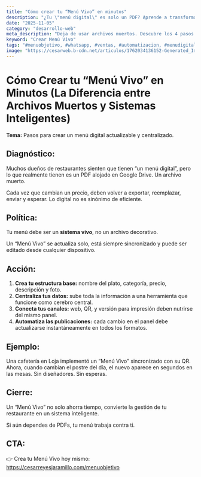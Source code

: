 ```yaml
---
title: "Cómo crear tu “Menú Vivo” en minutos"
description: "¿Tu \"menú digital\" es solo un PDF? Aprende a transformarlo en un \"Menú Vivo\": un sistema inteligente, centralizado y sincronizado que se actualiza en segundos desde cualquier dispositivo, eliminando la dependencia de diseñadores y esperas."
date: "2025-11-05"
category: "desarrollo-web"
meta_description: "Deja de usar archivos muertos. Descubre los 4 pasos para crear tu \"Menú Vivo\" en minutos. Centraliza tu menú, conecta todos tus canales (QR, web, impresión) y gestiona tu restaurante de forma inteligente."
keyword: "Crear Menú Vivo"
tags: "#menuobjetivo, #whatsapp, #ventas, #automatizacion, #menudigital, #estrategia"
image: "https://cesarweb.b-cdn.net/articulos/1762034136152-Generated_Image_November_01__2025_-_4_55PM.webp"
---
```


# Cómo Crear tu “Menú Vivo” en Minutos (La Diferencia entre Archivos Muertos y Sistemas Inteligentes)

**Tema:** Pasos para crear un menú digital actualizable y centralizado.

## Diagnóstico:

Muchos dueños de restaurantes sienten que tienen “un menú digital”, pero lo que realmente tienen es un PDF alojado en Google Drive. Un archivo muerto.

Cada vez que cambian un precio, deben volver a exportar, reemplazar, enviar y esperar. Lo digital no es sinónimo de eficiente.

## Política:

Tu menú debe ser un **sistema vivo**, no un archivo decorativo.

Un “Menú Vivo” se actualiza solo, está siempre sincronizado y puede ser editado desde cualquier dispositivo.

## Acción:

1.  **Crea tu estructura base:** nombre del plato, categoría, precio, descripción y foto.
2.  **Centraliza tus datos:** sube toda la información a una herramienta que funcione como cerebro central.
3.  **Conecta tus canales:** web, QR, y versión para impresión deben nutrirse del mismo panel.
4.  **Automatiza las publicaciones:** cada cambio en el panel debe actualizarse instantáneamente en todos los formatos.

## Ejemplo:

Una cafetería en Loja implementó un “Menú Vivo” sincronizado con su QR. Ahora, cuando cambian el postre del día, el nuevo aparece en segundos en las mesas. Sin diseñadores. Sin esperas.

## Cierre:

Un “Menú Vivo” no solo ahorra tiempo, convierte la gestión de tu restaurante en un sistema inteligente.

Si aún dependes de PDFs, tu menú trabaja contra ti.

## CTA:

👉 Crea tu Menú Vivo hoy mismo: https://cesarreyesjaramillo.com/menuobjetivo